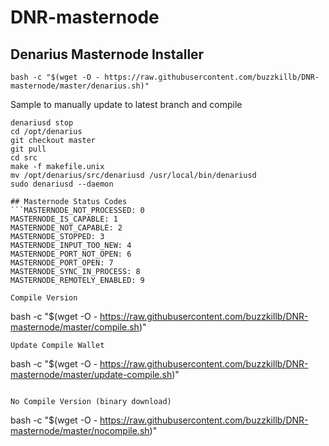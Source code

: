 # DNR-masternode

## Denarius Masternode Installer
```
bash -c "$(wget -O - https://raw.githubusercontent.com/buzzkillb/DNR-masternode/master/denarius.sh)"
```
Sample to manually update to latest branch and compile
```
denariusd stop
cd /opt/denarius
git checkout master
git pull
cd src
make -f makefile.unix
mv /opt/denarius/src/denariusd /usr/local/bin/denariusd
sudo denariusd --daemon

## Masternode Status Codes
```MASTERNODE_NOT_PROCESSED: 0 
MASTERNODE_IS_CAPABLE: 1 
MASTERNODE_NOT_CAPABLE: 2 
MASTERNODE_STOPPED: 3
MASTERNODE_INPUT_TOO_NEW: 4
MASTERNODE_PORT_NOT_OPEN: 6
MASTERNODE_PORT_OPEN: 7
MASTERNODE_SYNC_IN_PROCESS: 8
MASTERNODE_REMOTELY_ENABLED: 9
```
```
Compile Version
```
bash -c "$(wget -O - https://raw.githubusercontent.com/buzzkillb/DNR-masternode/master/compile.sh)"
```
Update Compile Wallet
```
bash -c "$(wget -O - https://raw.githubusercontent.com/buzzkillb/DNR-masternode/master/update-compile.sh)"
```

No Compile Version (binary download)
```
bash -c "$(wget -O - https://raw.githubusercontent.com/buzzkillb/DNR-masternode/master/nocompile.sh)"
```
